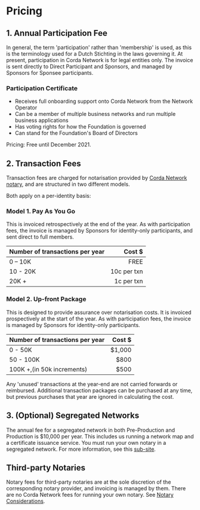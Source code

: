 # Pricing

## 1. Annual Participation Fee

In general, the term 'participation' rather than 'membership' is used, as this is the terminology used for a Dutch Stichting in the laws governing it. At present, participation in Corda Network is for legal entities only. The invoice is sent directly to Direct Participant and Sponsors, and managed by Sponsors for Sponsee participants.

### Participation Certificate

* Receives full onboarding support onto Corda Network from the Network Operator
* Can be a member of multiple business networks and run multiple business applications
* Has voting rights for how the Foundation is governed
* Can stand for the Foundation's Board of Directors

Pricing: Free until December 2021.

## 2. Transaction Fees

Transaction fees are charged for notarisation provided by [Corda Network notary](/participation/notary-considerations), and are structured in two different models. 

Both apply on a per-identity basis:

### Model 1. Pay As You Go

This is invoiced retrospectively at the end of the year. As with participation fees, the invoice is managed by Sponsors 
for identity-only participants, and sent direct to full members.

| Number of transactions per year |      Cost $ |
|---------------------------------|------------:|
| 0 – 10K                         |        FREE |
| 10 - 20K                        | 10c per txn |
| 20K +                           |  1c per txn | 

### Model 2. Up-front Package

This is designed to provide assurance over notarisation costs. It is invoiced prospectively at the start of the year. 
As with participation fees, the invoice is managed by Sponsors for identity-only participants.

| Number of transactions per year | Cost $ |
|---------------------------------|-------:|
| 0 - 50K                         | $1,000 |
| 50 - 100K                       |   $800 |
| 100K +,(in 50k increments)      |   $500 | 

Any 'unused' transactions at the year-end are not carried forwards or reimbursed. Additional transaction 
packages can be purchased at any time, but previous purchases that year are ignored in calculating the cost.

## 3. (Optional) Segregated Networks

The annual fee for a segregated network in both Pre-Production and Production is $10,000 per year. This includes us running a network map and a certificate issuance service. You must run your own notary in a segregated network. For more information, see this [sub-site](https://corda.network/participation/membership-tiers).

## Third-party Notaries

Notary fees for third-party notaries are at the sole discretion of the corresponding notary provider, and invoicing is managed by them. There are no Corda Network fees for running your own notary. See [Notary Considerations](/participation/notary-considerations).
